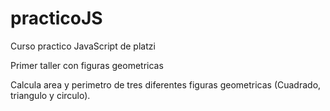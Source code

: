 # practicoJS
Curso practico JavaScript de platzi

Primer taller con figuras geometricas

Calcula area y perimetro de tres diferentes figuras geometricas (Cuadrado, triangulo y circulo).

